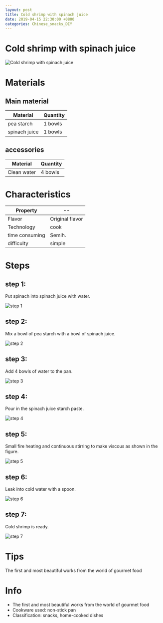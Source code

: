```yaml
---
layout: post
title: Cold shrimp with spinach juice
date: 2019-04-15 22:30:00 +0800
categories: Chinese_snacks_DIY
---
```


# Cold shrimp with spinach juice

![Cold shrimp with spinach juice]({{site.baseurl}}/img/400789/400789.jpg)

# Materials


## Main material

Material|Quantity
--|--
pea starch|1 bowls
spinach juice|1 bowls

## accessories

Material|Quantity
--|--
Clean water|4 bowls

# Characteristics

Property|--
--|--
Flavor|Original flavor
Technology|cook
time consuming|Semih.
difficulty|simple

# Steps

## step 1:

Put spinach into spinach juice with water.

![step 1]({{site.baseurl}}/img/400789/1.jpg)

## step 2:

Mix a bowl of pea starch with a bowl of spinach juice.

![step 2]({{site.baseurl}}/img/400789/2.jpg)

## step 3:

Add 4 bowls of water to the pan.

![step 3]({{site.baseurl}}/img/400789/3.jpg)

## step 4:

Pour in the spinach juice starch paste.

![step 4]({{site.baseurl}}/img/400789/4.jpg)

## step 5:

Small fire heating and continuous stirring to make viscous as shown in the figure.

![step 5]({{site.baseurl}}/img/400789/5.jpg)

## step 6:

Leak into cold water with a spoon.

![step 6]({{site.baseurl}}/img/400789/6.jpg)

## step 7:

Cold shrimp is ready.

![step 7]({{site.baseurl}}/img/400789/7.jpg)

# Tips

The first and most beautiful works from the world of gourmet food

# Info

- The first and most beautiful works from the world of gourmet food
- Cookware used: non-stick pan
- Classification: snacks, home-cooked dishes